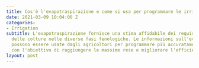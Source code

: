 ```yaml
---
title: Cos'è l'evapotraspirazione e come si usa per programmare le irrigazioni?
date: 2021-03-09 10:04:00 Z
categories:
- Irrigation
subtitle: L'evapotraspirazione fornisce una stima affidabile dei requisiti idrici
  delle colture nelle diverse fasi fenologiche. Le informazioni sull'evapotraspirazione
  possono essere usate dagli agricoltori per programmare più accuratamente le irrigazioni
  con l'obiettivo di raggiungere le massime rese e migliorare l'efficienza idrica.
layout: post
---
```


